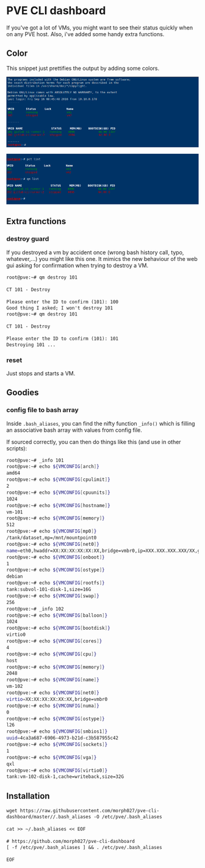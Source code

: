# PVE CLI dashboard

If you've got a lot of VMs, you might want to see their status quickly when on any PVE host. Also, i've added some handy extra functions.

## Color

This snippet just prettifies the output by adding some colors.


![](pve-cli-dashboard.png)

![](pve-cli-dashboard-single.png)

## Extra functions

### destroy guard

If you destroyed a vm by accident once (wrong bash history call, typo, whatever,...) you might like this one. It mimics the new behaviour of the web gui asking for confirmation when trying to destroy a VM.

```
root@pve:~# qm destroy 101

CT 101 - Destroy

Please enter the ID to confirm (101): 100
Good thing I asked; I won't destroy 101
root@pve:~# qm destroy 101

CT 101 - Destroy

Please enter the ID to confirm (101): 101
Destroying 101 ...
```

### reset

Just stops and starts a VM.

## Goodies

### config file to bash array

Inside ```.bash_aliases```, you can find the nifty function ```_info()``` which is filling an associative bash array with values from config file.

If sourced correctly, you can then do things like this (and use in other scripts):

```bash
root@pve:~# _info 101
root@pve:~# echo ${VMCONFIG[arch]}
amd64
root@pve:~# echo ${VMCONFIG[cpulimit]}
2
root@pve:~# echo ${VMCONFIG[cpuunits]}
1024
root@pve:~# echo ${VMCONFIG[hostname]}
vm-101
root@pve:~# echo ${VMCONFIG[memory]}
512
root@pve:~# echo ${VMCONFIG[mp0]}
/tank/dataset,mp=/mnt/mountpoint0
root@pve:~# echo ${VMCONFIG[net0]}
name=eth0,hwaddr=XX:XX:XX:XX:XX:XX,bridge=vmbr0,ip=XXX.XXX.XXX.XXX/XX,gw=XXX.XXX.XXX.XXX
root@pve:~# echo ${VMCONFIG[onboot]}
1
root@pve:~# echo ${VMCONFIG[ostype]}
debian
root@pve:~# echo ${VMCONFIG[rootfs]}
tank:subvol-101-disk-1,size=16G
root@pve:~# echo ${VMCONFIG[swap]}
256
root@pve:~# _info 102
root@pve:~# echo ${VMCONFIG[balloon]}
1024
root@pve:~# echo ${VMCONFIG[bootdisk]}
virtio0
root@pve:~# echo ${VMCONFIG[cores]}
4
root@pve:~# echo ${VMCONFIG[cpu]}
host
root@pve:~# echo ${VMCONFIG[memory]}
2048
root@pve:~# echo ${VMCONFIG[name]}
vm-102
root@pve:~# echo ${VMCONFIG[net0]}
virtio=XX:XX:XX:XX:XX:XX,bridge=vmbr0
root@pve:~# echo ${VMCONFIG[numa]}
0
root@pve:~# echo ${VMCONFIG[ostype]}
l26
root@pve:~# echo ${VMCONFIG[smbios1]}
uuid=4ca3a687-6906-4973-b21d-c3b587955c42
root@pve:~# echo ${VMCONFIG[sockets]}
1
root@pve:~# echo ${VMCONFIG[vga]}
qxl
root@pve:~# echo ${VMCONFIG[virtio0]}
tank:vm-102-disk-1,cache=writeback,size=32G
```

## Installation

```
wget https://raw.githubusercontent.com/morph027/pve-cli-dashboard/master//.bash_aliases -O /etc/pve/.bash_aliases

cat >> ~/.bash_aliases << EOF

# https://github.com/morph027/pve-cli-dashboard
[ -f /etc/pve/.bash_aliases ] && . /etc/pve/.bash_aliases

EOF
```
